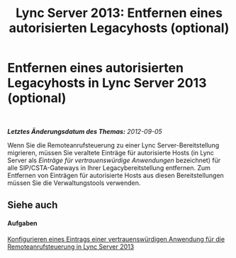 ﻿---
title: 'Lync Server 2013: Entfernen eines autorisierten Legacyhosts (optional)'
TOCTitle: Entfernen eines autorisierten Legacyhosts (optional)
ms:assetid: 0316b2c3-b2aa-4c24-a8cd-e7f2cfe4d024
ms:mtpsurl: https://technet.microsoft.com/de-de/library/Gg558603(v=OCS.15)
ms:contentKeyID: 49293005
ms.date: 05/19/2016
mtps_version: v=OCS.15
ms.translationtype: HT
---

# Entfernen eines autorisierten Legacyhosts in Lync Server 2013 (optional)

 

_**Letztes Änderungsdatum des Themas:** 2012-09-05_

Wenn Sie die Remoteanrufsteuerung zu einer Lync Server-Bereitstellung migrieren, müssen Sie veraltete Einträge für autorisierte Hosts (in Lync Server als *Einträge für vertrauenswürdige Anwendungen* bezeichnet) für alle SIP/CSTA-Gateways in Ihrer Legacybereitstellung entfernen. Zum Entfernen von Einträgen für autorisierte Hosts aus diesen Bereitstellungen müssen Sie die Verwaltungstools verwenden.

## Siehe auch

#### Aufgaben

[Konfigurieren eines Eintrags einer vertrauenswürdigen Anwendung für die Remoteanrufsteuerung in Lync Server 2013](lync-server-2013-configure-a-trusted-application-entry-for-remote-call-control.md)

